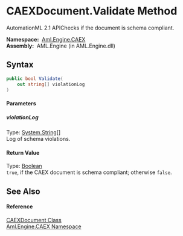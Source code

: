 CAEXDocument.Validate Method
============================
AutomationML 2.1 APIChecks if the document is schema compliant.

  **Namespace:**  [Aml.Engine.CAEX][1]  
  **Assembly:**  AML.Engine (in AML.Engine.dll)

Syntax
------

```csharp
public bool Validate(
	out string[] violationLog
)
```

#### Parameters

##### *violationLog*
Type: [System.String][2][]  
Log of schema violations.

#### Return Value
Type: [Boolean][3]  
`true`, if the CAEX document is schema compliant; otherwise `false`.

See Also
--------

#### Reference
[CAEXDocument Class][4]  
[Aml.Engine.CAEX Namespace][1]  

[1]: ../README.md
[2]: https://docs.microsoft.com/dotnet/api/system.string
[3]: https://docs.microsoft.com/dotnet/api/system.boolean
[4]: README.md
[5]: https://www.automationml.org
[6]: ../../icons/logoShade.png